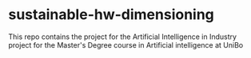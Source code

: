 # sustainable-hw-dimensioning
This repo contains the project for the Artificial Intelligence in Industry project for the Master's Degree course in Artificial intelligence at UniBo

